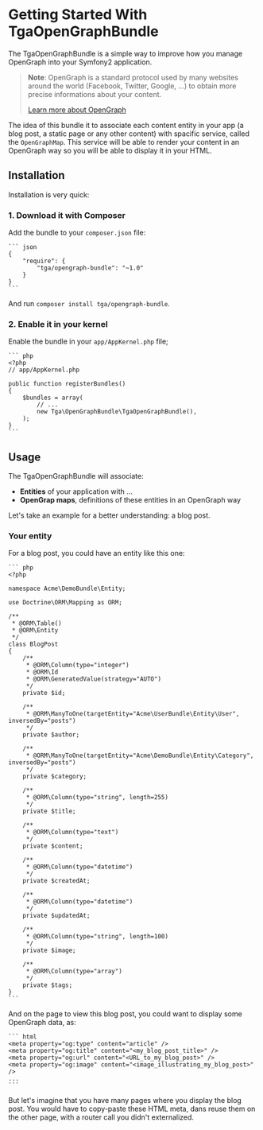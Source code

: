 Getting Started With TgaOpenGraphBundle
=======================================

The TgaOpenGraphBundle is a simple way to improve how you manage OpenGraph
into your Symfony2 application.

> **Note**: OpenGraph is a standard protocol used by many websites around the world
> (Facebook, Twitter, Google, ...) to obtain more precise informations about your
> content.
>
> [Learn more about OpenGraph](http://ogp.me/)

The idea of this bundle it to associate each content entity in your app (a blog post,
a static page or any other content) with spacific service, called the `OpenGraphMap`.
This service will be able to render your content in an OpenGraph way so you will be
able to display it in your HTML.


Installation
------------

Installation is very quick:

### 1. Download it with Composer

Add the bundle to your `composer.json` file:

    ``` json
    {
        "require": {
            "tga/opengraph-bundle": "~1.0"
        }
    }
    ```

And run `composer install tga/opengraph-bundle`.

### 2. Enable it in your kernel

Enable the bundle in your `app/AppKernel.php` file;

    ``` php
    <?php
    // app/AppKernel.php

    public function registerBundles()
    {
        $bundles = array(
            // ...
            new Tga\OpenGraphBundle\TgaOpenGraphBundle(),
        );
    }
    ```


Usage
-----

The TgaOpenGraphBundle will associate:

- **Entities** of your application with ...
- **OpenGrap maps**, definitions of these entities in an OpenGraph way


Let's take an example for a better understanding: a blog post.

### Your entity

For a blog post, you could have an entity like this one:

    ``` php
    <?php

    namespace Acme\DemoBundle\Entity;

    use Doctrine\ORM\Mapping as ORM;

    /**
     * @ORM\Table()
     * @ORM\Entity
     */
    class BlogPost
    {
        /**
         * @ORM\Column(type="integer")
         * @ORM\Id
         * @ORM\GeneratedValue(strategy="AUTO")
         */
        private $id;

        /**
         * @ORM\ManyToOne(targetEntity="Acme\UserBundle\Entity\User", inversedBy="posts")
         */
        private $author;

        /**
         * @ORM\ManyToOne(targetEntity="Acme\DemoBundle\Entity\Category", inversedBy="posts")
         */
        private $category;

        /**
         * @ORM\Column(type="string", length=255)
         */
        private $title;

        /**
         * @ORM\Column(type="text")
         */
        private $content;

        /**
         * @ORM\Column(type="datetime")
         */
        private $createdAt;

        /**
         * @ORM\Column(type="datetime")
         */
        private $updatedAt;

        /**
         * @ORM\Column(type="string", length=100)
         */
        private $image;

        /**
         * @ORM\Column(type="array")
         */
        private $tags;
    }
    ```


And on the page to view this blog post, you could want to display some OpenGraph data, as:

    ``` html
    <meta property="og:type" content="article" />
    <meta property="og:title" content="<my_blog_post_title>" />
    <meta property="og:url" content="<URL_to_my_blog_post>" />
    <meta property="og:image" content="<image_illustrating_my_blog_post>" />
    ...
    ```

But let's imagine that you have many pages where you display the blog post. You would have to copy-paste
these HTML meta, dans reuse them on the other page, with a router call you didn't externalized.